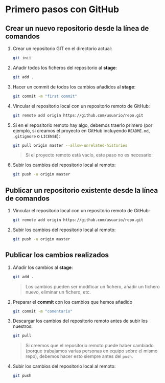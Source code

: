 # Primero pasos con GitHub

## Crear un nuevo repositorio desde la línea de comandos

1. Crear un repositorio GIT en el directorio actual:

    ```bash
    git init
    ```

2. Añadir todos los ficheros del repositorio al **stage**:

    ```bash
    git add .
    ```

3. Hacer un commit de todos los cambios añadidos al **stage**:

    ```bash
    git commit -m "first commit"
    ```

4. Vincular el repositorio local con un repositorio remoto de GitHub:

    ```bash
    git remote add origin https://github.com/usuario/repo.git
    ```

5. Si en el repositorio remoto hay algo, debemos traerlo primero (por ejemplo, si creamos el proyecto en GitHub incluyendo `README.md`, `.gitignore` o `LICENSE`):

    ```bash
    git pull origin master --allow-unrelated-histories
    ```
	> Si el proyecto remoto está vacío, este paso no es necesario:

6. Subir los cambios del repositorio local al remoto:

    ```bash
    git push -u origin master
    ```

## Publicar un repositorio existente desde la línea de comandos

1. Vincular el repositorio local con un repositorio remoto de GitHub:

    ```bash
    git remote add origin https://github.com/usuario/repo.git
    ```

2. Subir los cambios del repositorio local al remoto:

    ```bash
    git push -u origin master
    ```

## Publicar los cambios realizados

1. Añadir los cambios al **stage**:

    ```bash
    git add .
    ```
    > Los cambios pueden ser modificar un fichero, añadir un fichero nuevo, eliminar un fichero, etc.

2. Preparar el **commit** con los cambios que hemos añadido

    ```bash
    git commit -m "comentario"
    ```

3. Descargar los cambios del repositorio remoto antes de subir los nuestros:

    ```bash
    git pull
    ```
    > Si creemos que el repositorio remoto puede haber cambiado (porque trabajamos varias personas en equipo sobre el mismo repo), debemos hacer esto siempre antes del `push`.

4. Subir los cambios del repositorio local al remoto:

    ```bash
    git push
    ```

